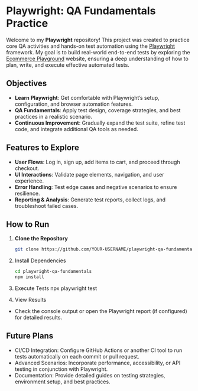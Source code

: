 # Playwright: QA Fundamentals Practice

Welcome to my **Playwright** repository! This project was created to practice core QA activities and hands-on test automation using the [Playwright](https://playwright.dev/) framework. My goal is to build real-world end-to-end tests by exploring the [Ecommerce Playground](https://ecommerce-playground.lambdatest.io/) website, ensuring a deep understanding of how to plan, write, and execute effective automated tests.

## Objectives

- **Learn Playwright**: Get comfortable with Playwright’s setup, configuration, and browser automation features.
- **QA Fundamentals**: Apply test design, coverage strategies, and best practices in a realistic scenario.
- **Continuous Improvement**: Gradually expand the test suite, refine test code, and integrate additional QA tools as needed.

## Features to Explore

- **User Flows**: Log in, sign up, add items to cart, and proceed through checkout.
- **UI Interactions**: Validate page elements, navigation, and user experience.
- **Error Handling**: Test edge cases and negative scenarios to ensure resilience.
- **Reporting & Analysis**: Generate test reports, collect logs, and troubleshoot failed cases.

## How to Run

1. **Clone the Repository**

   ```bash
   git clone https://github.com/YOUR-USERNAME/playwright-qa-fundamentals.git

   ```

2. Install Dependencies

   ```bash
   cd playwright-qa-fundamentals
   npm install

   ```

3. Execute Tests
   npx playwright test

4. View Results

- Check the console output or open the Playwright report (if configured) for detailed results.

## Future Plans

- CI/CD Integration: Configure GitHub Actions or another CI tool to run tests automatically on each commit or pull request.
- Advanced Scenarios: Incorporate performance, accessibility, or API testing in conjunction with Playwright.
- Documentation: Provide detailed guides on testing strategies, environment setup, and best practices.
